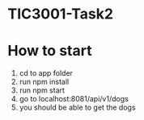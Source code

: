 # TIC3001-Task2

# How to start

1. cd to app folder
2. run npm install
3. run npm start
4. go to localhost:8081/api/v1/dogs
5. you should be able to get the dogs

